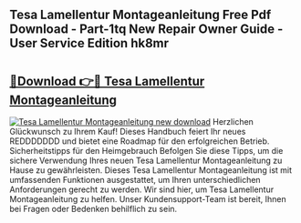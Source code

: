 ## Tesa Lamellentur Montageanleitung Free Pdf Download - Part-1tq New Repair Owner Guide - User Service Edition hk8mr

# <h2><a href="http://df6w36k.blite.top/?on=Tesa+Lamellentur+Montageanleitung">🔗Download 👉🔴 Tesa Lamellentur Montageanleitung</a></h2>

[![Tesa Lamellentur Montageanleitung new download](https://i.imgur.com/lujVjoI.png)](http://df6w36k.blite.top/?on=Tesa+Lamellentur+Montageanleitung)
Herzlichen Glückwunsch zu Ihrem Kauf! Dieses Handbuch feiert Ihr neues REDDDDDDD und bietet eine Roadmap für den erfolgreichen Betrieb. Sicherheitstipps für den Heimgebrauch Befolgen Sie diese Tipps, um die sichere Verwendung Ihres neuen Tesa Lamellentur Montageanleitung zu Hause zu gewährleisten. Dieses Tesa Lamellentur Montageanleitung ist mit umfassenden Funktionen ausgestattet, um Ihren unterschiedlichen Anforderungen gerecht zu werden. Wir sind hier, um Tesa Lamellentur Montageanleitung zu helfen. Unser Kundensupport-Team ist bereit, Ihnen bei Fragen oder Bedenken behilflich zu sein.
